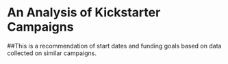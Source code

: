 # An Analysis of Kickstarter Campaigns
##This is a recommendation of start dates and funding goals based on data collected on similar campaigns. 
